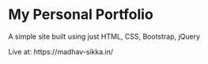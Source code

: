 <h1>My Personal Portfolio</h1>
<p>A simple site built using just HTML, CSS, Bootstrap, jQuery</p>
<p>Live at: https://madhav-sikka.in/</p>